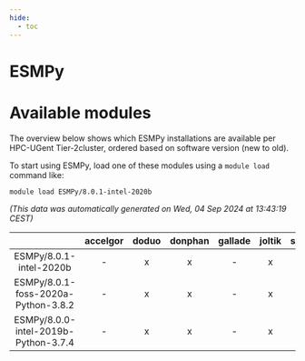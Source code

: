 ```yaml
---
hide:
  - toc
---
```


ESMPy
=====

# Available modules


The overview below shows which ESMPy installations are available per HPC-UGent Tier-2cluster, ordered based on software version (new to old).

To start using ESMPy, load one of these modules using a `module load` command like:

```shell
module load ESMPy/8.0.1-intel-2020b
```

*(This data was automatically generated on Wed, 04 Sep 2024 at 13:43:19 CEST)*  

| |accelgor|doduo|donphan|gallade|joltik|shinx|skitty|
| :---: | :---: | :---: | :---: | :---: | :---: | :---: | :---: |
|ESMPy/8.0.1-intel-2020b|-|x|x|-|x|-|x|
|ESMPy/8.0.1-foss-2020a-Python-3.8.2|-|x|x|-|x|-|x|
|ESMPy/8.0.0-intel-2019b-Python-3.7.4|-|x|x|-|x|-|x|
